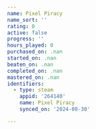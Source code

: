 ```yaml
---
name: Pixel Piracy
name_sort: ''
rating: 0
active: false
progress: ''
hours_played: 0
purchased_on: .nan
started_on: .nan
beaten_on: .nan
completed_on: .nan
mastered_on: .nan
identifiers:
  - type: steam
    appid: '264140'
    name: Pixel Piracy
    synced_on: '2024-08-30'

---
```

